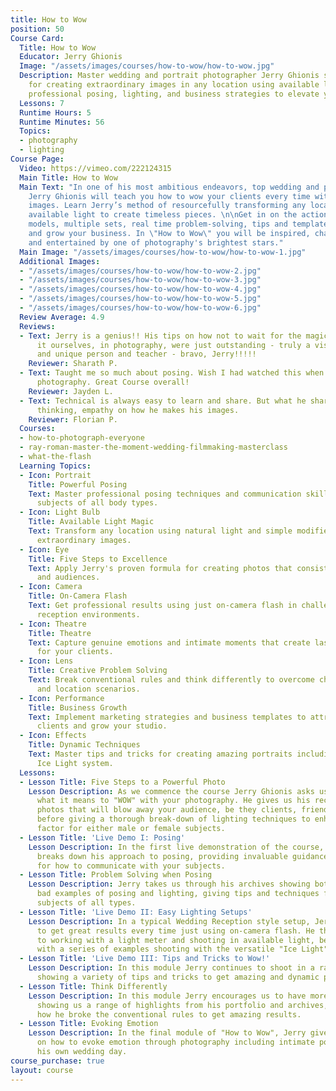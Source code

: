 ```yaml
---
title: How to Wow
position: 50
Course Card:
  Title: How to Wow
  Educator: Jerry Ghionis
  Image: "/assets/images/courses/how-to-wow/how-to-wow.jpg"
  Description: Master wedding and portrait photographer Jerry Ghionis shares his techniques
    for creating extraordinary images in any location using available light. Learn
    professional posing, lighting, and business strategies to elevate your photography.
  Lessons: 7
  Runtime Hours: 5
  Runtime Minutes: 56
  Topics:
  - photography
  - lighting
Course Page:
  Video: https://vimeo.com/222124315
  Main Title: How to Wow
  Main Text: "In one of his most ambitious endeavors, top wedding and portrait photographer
    Jerry Ghionis will teach you how to wow your clients every time with extraordinary
    images. Learn Jerry’s method of resourcefully transforming any location and utilizing
    available light to create timeless pieces. \n\nGet in on the action with professional
    models, multiple sets, real time problem-solving, tips and templates to market
    and grow your business. In \"How to Wow\" you will be inspired, challenged, educated
    and entertained by one of photography's brightest stars."
  Main Image: "/assets/images/courses/how-to-wow/how-to-wow-1.jpg"
  Additional Images:
  - "/assets/images/courses/how-to-wow/how-to-wow-2.jpg"
  - "/assets/images/courses/how-to-wow/how-to-wow-3.jpg"
  - "/assets/images/courses/how-to-wow/how-to-wow-4.jpg"
  - "/assets/images/courses/how-to-wow/how-to-wow-5.jpg"
  - "/assets/images/courses/how-to-wow/how-to-wow-6.jpg"
  Review Average: 4.9
  Reviews:
  - Text: Jerry is a genius!! His tips on how not to wait for the magic, but to create
      it ourselves, in photography, were just outstanding - truly a visionary, empathetic,
      and unique person and teacher - bravo, Jerry!!!!!
    Reviewer: Sharath P.
  - Text: Taught me so much about posing. Wish I had watched this when I first started
      photography. Great Course overall!
    Reviewer: Jayden L.
  - Text: Technical is always easy to learn and share. But what he shares is the emotions,
      thinking, empathy on how he makes his images.
    Reviewer: Florian P.
  Courses:
  - how-to-photograph-everyone
  - ray-roman-master-the-moment-wedding-filmmaking-masterclass
  - what-the-flash
  Learning Topics:
  - Icon: Portrait
    Title: Powerful Posing
    Text: Master professional posing techniques and communication skills to flatter
      subjects of all body types.
  - Icon: Light Bulb
    Title: Available Light Magic
    Text: Transform any location using natural light and simple modifiers to create
      extraordinary images.
  - Icon: Eye
    Title: Five Steps to Excellence
    Text: Apply Jerry's proven formula for creating photos that consistently wow clients
      and audiences.
  - Icon: Camera
    Title: On-Camera Flash
    Text: Get professional results using just on-camera flash in challenging wedding
      reception environments.
  - Icon: Theatre
    Title: Theatre
    Text: Capture genuine emotions and intimate moments that create lasting memories
      for your clients.
  - Icon: Lens
    Title: Creative Problem Solving
    Text: Break conventional rules and think differently to overcome challenging lighting
      and location scenarios.
  - Icon: Performance
    Title: Business Growth
    Text: Implement marketing strategies and business templates to attract high-end
      clients and grow your studio.
  - Icon: Effects
    Title: Dynamic Techniques
    Text: Master tips and tricks for creating amazing portraits including the versatile
      Ice Light system.
  Lessons:
  - Lesson Title: Five Steps to a Powerful Photo
    Lesson Description: As we commence the course Jerry Ghionis asks us to define
      what it means to "WOW" with your photography. He gives us his recipe for creating
      photos that will blow away your audience, be they clients, friends or family,
      before giving a thorough break-down of lighting techniques to enhance your "wow"
      factor for either male or female subjects.
  - Lesson Title: 'Live Demo I: Posing'
    Lesson Description: In the first live demonstration of the course, Jerry completely
      breaks down his approach to posing, providing invaluable guidance throughout
      for how to communicate with your subjects.
  - Lesson Title: Problem Solving when Posing
    Lesson Description: Jerry takes us through his archives showing both good and
      bad examples of posing and lighting, giving tips and techniques for flattering
      subjects of all types.
  - Lesson Title: 'Live Demo II: Easy Lighting Setups'
    Lesson Description: In a typical Wedding Reception style setup, Jerry shows how
      to get great results every time just using on-camera flash. He then moves on
      to working with a light meter and shooting in available light, before finishing
      with a series of examples shooting with the versatile "Ice Light".
  - Lesson Title: 'Live Demo III: Tips and Tricks to Wow!'
    Lesson Description: In this module Jerry continues to shoot in a range of scenarios,
      showing a variety of tips and tricks to get amazing and dynamic portraits.
  - Lesson Title: Think Differently
    Lesson Description: In this module Jerry encourages us to have more fun when shooting,
      showing us a range of highlights from his portfolio and archives, and showing
      how he broke the conventional rules to get amazing results.
  - Lesson Title: Evoking Emotion
    Lesson Description: In the final module of "How to Wow", Jerry gives a masterclass
      on how to evoke emotion through photography including intimate portraits from
      his own wedding day.
course_purchase: true
layout: course
---
```


